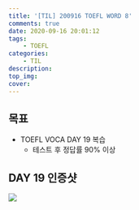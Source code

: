 ```yaml
---
title: '[TIL] 200916 TOEFL WORD 8'
comments: true
date: 2020-09-16 20:01:12
tags: 
    - TOEFL
categories: 
    - TIL
description:
top_img:
cover:
---
```

## 목표
- TOEFL VOCA DAY 19 복습
    - 테스트 후 정답률 90% 이상

## DAY 19 인증샷
![]({{site.img_path}}/2020-09-16-TIL-200916-TOEFL-WORD-8/Day19.png)
